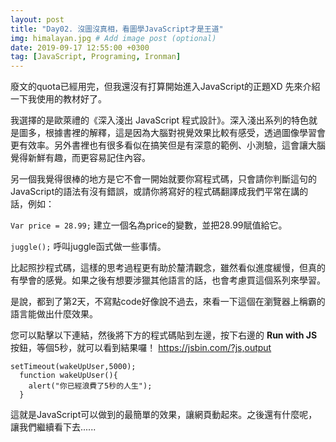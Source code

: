 ```yaml
---
layout: post
title: "Day02. 沒圖沒真相，看圖學JavaScript才是王道"
img: himalayan.jpg # Add image post (optional)
date: 2019-09-17 12:55:00 +0300
tag: [JavaScript, Programing, Ironman]
---
```

廢文的quota已經用完，但我還沒有打算開始進入JavaScript的正題XD
先來介紹一下我使用的教材好了。

我選擇的是歐萊禮的《深入淺出 JavaScript 程式設計》。深入淺出系列的特色就是圖多，根據書裡的解釋，這是因為大腦對視覺效果比較有感受，透過圖像學習會更有效率。另外書裡也有很多看似在搞笑但是有深意的範例、小測驗，這會讓大腦覺得新鮮有趣，而更容易記住內容。

另一個我覺得很棒的地方是它不會一開始就要你寫程式碼，只會請你判斷這句的JavaScript的語法有沒有錯誤，或請你將寫好的程式碼翻譯成我們平常在講的話，例如：

`Var price = 28.99;`
建立一個名為price的變數，並把28.99賦值給它。

`juggle();`
呼叫juggle函式做一些事情。

比起照抄程式碼，這樣的思考過程更有助於釐清觀念，雖然看似進度緩慢，但真的有學會的感覺。如果之後有想要涉獵其他語言的話，也會考慮買這個系列來學習。

是說，都到了第2天，不寫點code好像說不過去，來看一下這個在瀏覽器上稱霸的語言能做出什麼效果。

您可以點擊以下連結，然後將下方的程式碼貼到左邊，按下右邊的 **Run with JS** 按鈕，等個5秒，就可以看到結果囉！
https://jsbin.com/?js,output

```
setTimeout(wakeUpUser,5000);
  function wakeUpUser(){
    alert("你已經浪費了5秒的人生");
  }
```

這就是JavaScript可以做到的最簡單的效果，讓網頁動起來。之後還有什麼呢，讓我們繼續看下去......